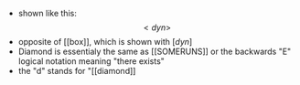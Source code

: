 - shown like this: $$<dyn>$$
- opposite of [[box]], which is shown with $[dyn]$
- Diamond is essentialy the same as [[SOMERUNS]] or the backwards "E" logical notation meaning "there exists"
- the "d" stands for "[[diamond]]
